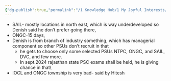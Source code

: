 ```yaml
---
{"dg-publish":true,"permalink":"/1 Knowledge Hub/1 My Joyful Interests/z Other Joyful Little Interests/Other PSUs/","noteIcon":""}
---
```


- SAIL- mostly locations in north east, which is way underdeveloped so Denish said he don’t prefer going there,
- ONGC-15 days,
- Denish is from branch of industry something, which has managerial component so other PSUs don’t recruit in that
    - he gets to choose only some selected PSUs NTPC, ONGC, and SAIL, DVC, and few more.
    - In sept.2024 rajasthan state PSC exams shall be held, he is giving chance in that\
- IOCL and ONGC township is very bad- said by Hitesh